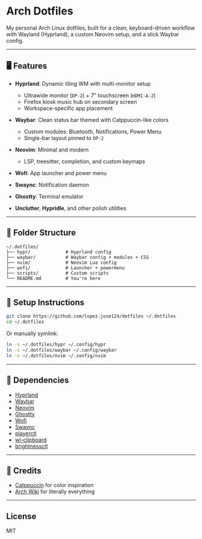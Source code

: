 # Arch Dotfiles

My personal Arch Linux dotfiles, built for a clean, keyboard-driven workflow with Wayland (Hyprland), a custom Neovim setup, and a slick Waybar config.

---

## 🖥️ Features

* **Hyprland**: Dynamic tiling WM with multi-monitor setup

  * Ultrawide monitor (`DP-2`) + 7" touchscreen (`HDMI-A-2`)
  * Firefox kiosk music hub on secondary screen
  * Workspace-specific app placement

* **Waybar**: Clean status bar themed with Catppuccin-like colors

  * Custom modules: Bluetooth, Notifications, Power Menu
  * Single-bar layout pinned to `DP-2`

* **Neovim**: Minimal and modern

  * LSP, treesitter, completion, and custom keymaps

* **Wofi**: App launcher and power menu

* **Swaync**: Notification daemon

* **Ghostty**: Terminal emulator

* **Unclutter**, **Hypridle**, and other polish utilities

---

## 📁 Folder Structure

```
~/.dotfiles/
├── hypr/             # Hyprland config
├── waybar/           # Waybar config + modules + CSS
├── nvim/             # Neovim Lua config
├── wofi/             # Launcher + powermenu
├── scripts/          # Custom scripts
└── README.md         # You're here
```

---

## 🚀 Setup Instructions

```bash
git clone https://github.com/lopez.jose124/dotfiles ~/.dotfiles
cd ~/.dotfiles

```

Or manually symlink:

```bash
ln -s ~/.dotfiles/hypr ~/.config/hypr
ln -s ~/.dotfiles/waybar ~/.config/waybar
ln -s ~/.dotfiles/nvim ~/.config/nvim
```

---

## 🔧 Dependencies

* [Hyprland](https://github.com/hyprwm/Hyprland)
* [Waybar](https://github.com/Alexays/Waybar)
* [Neovim](https://neovim.io)
* [Ghostty](https://github.com/mitchellh/ghostty)
* [Wofi](https://hg.sr.ht/~scoopta/wofi)
* [Swaync](https://github.com/ErikReider/SwayNotificationCenter)
* [playerctl](https://github.com/altdesktop/playerctl)
* [wl-clipboard](https://github.com/bugaevc/wl-clipboard)
* [brightnessctl](https://github.com/Hummer12007/brightnessctl)

---

## 🧼 Credits

* [Catppuccin](https://github.com/catppuccin) for color inspiration
* [Arch Wiki](https://wiki.archlinux.org/) for literally everything

---

## License

MIT
